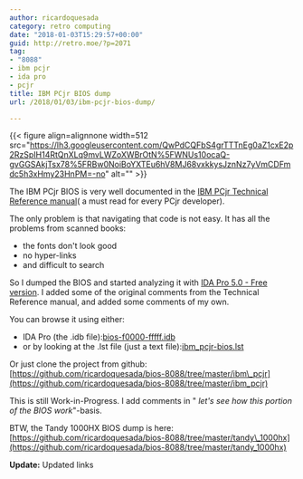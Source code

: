 ```yaml
---
author: ricardoquesada
category: retro computing
date: "2018-01-03T15:29:57+00:00"
guid: http://retro.moe/?p=2071
tag:
- "8088"
- ibm pcjr
- ida pro
- pcjr
title: IBM PCjr BIOS dump
url: /2018/01/03/ibm-pcjr-bios-dump/

---
```


{{< figure align=alignnone width=512
src="https://lh3.googleusercontent.com/QwPdCQFbS4grTTTnEg0aZ1cxE2p2RzSpIH14RtQnXLq9mvLWZoXWBrOtN%5FWNUs10ocaQ-gvGGSAkjTsx78%5FRBw0NoiBoYXTEu6hV8MJ68vxkkysJznNz7yVmCDFmdc5h3xHmy23HnPM=-no"
alt="" >}}

The IBM PCjr BIOS is very well documented in
the [IBM PCjr Technical Reference manual](https://archive.org/details/IbmPcjrTechnicalReference)(
a must read for every PCjr developer).

The only problem is that navigating that code is not easy. It has all the
problems from scanned books:

- the fonts don't look good
- no hyper-links
- and difficult to search

So I dumped the BIOS and started analyzing it
with [IDA Pro 5.0 - Free version](https://downloads.scummvm.org/frs/extras/IDA/idafree50.exe).
I added some of the original comments from the Technical Reference manual, and
added some comments of my own.

You can browse it using either:

- IDA Pro (the .idb
  file):[bios-f0000-fffff.idb](https://github.com/ricardoquesada/bios-8088/raw/master/ibm_pcjr/bios-f0000-fffff.idb)
- or by looking at the .lst file (just a text
  file):[ibm\_pcjr-bios.lst](https://github.com/ricardoquesada/bios-8088/blob/master/ibm_pcjr/ibm_pcjr-bios.lst)

Or just clone the project from
github:[https://github.com/ricardoquesada/bios-8088/tree/master/ibm\_pcjr](https://github.com/ricardoquesada/bios-8088/tree/master/ibm_pcjr)

This is still Work-in-Progress. I add comments in " _let's see how this portion
of the BIOS work_"-basis.

BTW, the Tandy 1000HX BIOS dump is
here:[https://github.com/ricardoquesada/bios-8088/tree/master/tandy\_1000hx](https://github.com/ricardoquesada/bios-8088/tree/master/tandy_1000hx)

**Update:** Updated links
